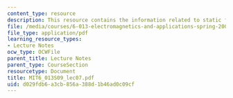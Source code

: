 ```yaml
---
content_type: resource
description: This resource contains the information related to static fields.
file: /media/courses/6-013-electromagnetics-and-applications-spring-2009/d029fdb6a3cb856a388d1b46ad0c09cf_MIT6_013S09_lec07.pdf
file_type: application/pdf
learning_resource_types:
- Lecture Notes
ocw_type: OCWFile
parent_title: Lecture Notes
parent_type: CourseSection
resourcetype: Document
title: MIT6_013S09_lec07.pdf
uid: d029fdb6-a3cb-856a-388d-1b46ad0c09cf
---
```

